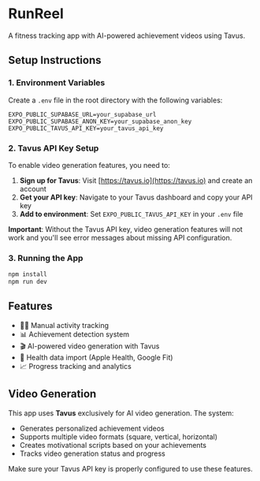 # RunReel

A fitness tracking app with AI-powered achievement videos using Tavus.

## Setup Instructions

### 1. Environment Variables

Create a `.env` file in the root directory with the following variables:

```env
EXPO_PUBLIC_SUPABASE_URL=your_supabase_url
EXPO_PUBLIC_SUPABASE_ANON_KEY=your_supabase_anon_key
EXPO_PUBLIC_TAVUS_API_KEY=your_tavus_api_key
```

### 2. Tavus API Key Setup

To enable video generation features, you need to:

1. **Sign up for Tavus**: Visit [https://tavus.io](https://tavus.io) and create an account
2. **Get your API key**: Navigate to your Tavus dashboard and copy your API key
3. **Add to environment**: Set `EXPO_PUBLIC_TAVUS_API_KEY` in your `.env` file

**Important**: Without the Tavus API key, video generation features will not work and you'll see error messages about missing API configuration.

### 3. Running the App

```bash
npm install
npm run dev
```

## Features

- 🏃‍♂️ Manual activity tracking
- 📊 Achievement detection system
- 🎬 AI-powered video generation with Tavus
- 📱 Health data import (Apple Health, Google Fit)
- 📈 Progress tracking and analytics

## Video Generation

This app uses **Tavus** exclusively for AI video generation. The system:

- Generates personalized achievement videos
- Supports multiple video formats (square, vertical, horizontal)
- Creates motivational scripts based on your achievements
- Tracks video generation status and progress

Make sure your Tavus API key is properly configured to use these features.
